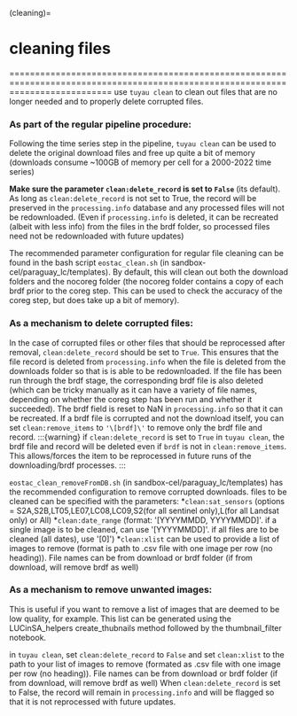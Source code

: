 (cleaning)=
# cleaning files
================================================================================================================================
use `tuyau clean` to clean out files that are no longer needed and to properly delete corrupted files.

### As part of the regular pipeline procedure:
Following the time series step in the pipeline, `tuyau clean` can be used to delete the original download files and free up quite a bit of memory (downloads consume ~100GB of memory per cell for a 2000-2022 time series) 

**Make sure the parameter `clean:delete_record` is set to `False`** (its default). As long as `clean:delete_record` is not set to True, the record will be preserved in the `processing.info` database and any processed files will not be redownloaded. (Even if `processing.info` is deleted, it can be recreated (albeit with less info) from the files in the brdf folder, so processed files need not be redownloaded with future updates) 

The recommended parameter configuration for regular file cleaning can be found in the bash script `eostac_clean.sh` (in sandbox-cel/paraguay_lc/templates). By default, this will clean out both the download folders and the nocoreg folder (the nocoreg folder contains a copy of each brdf prior to the coreg step. This can be used to check the accuracy of the coreg step, but does take up a bit of memory). 

### As a mechanism to delete corrupted files:
In the case of corrupted files or other files that should be reprocessed after removal, `clean:delete_record` should be set to `True`. This ensures that the file record is deleted from `processing.info` when the file is deleted from the downloads folder so that is is able to be redownloaded. If the file has been run through the brdf stage, the corresponding brdf file is also deleted (which can be tricky manually as it can have a variety of file names, depending on whether the coreg step has been run and whether it succeeded). The brdf field is reset to NaN in `processing.info` so that it can be recreated. 
If a brdf file is corrupted and not the download itself, you can set `clean:remove_items` to `'\[brdf]\'` to remove only the brdf file and record. 
:::{warning} if `clean:delete_record` is set to `True` in `tuyau clean`, the brdf file and record will be deleted even if `brdf` is not in `clean:remove_items`. This allows/forces the item to be reprocessed in future runs of the downloading/brdf processes.
:::

`eostac_clean_removeFromDB.sh` (in sandbox-cel/paraguay_lc/templates) has the recommended configuration to remove corrupted downloads. 
files to be cleaned can be specified with the parameters: 
*`clean:sat_sensors` (options = S2A,S2B,LT05,LE07,LC08,LC09,S2(for all sentinel only),L(for all Landsat only) or All)
*`clean:date_range`  (format: '\[YYYYMMDD, YYYYMMDD]\'. if a single image is to be cleaned, can use '\[YYYYMMDD]\'. if all files are to be cleaned (all dates), use '\[0]\')
*`clean:xlist` can be used to provide a list of images to remove (format is path to .csv file with one image per row (no heading)). File names can be from download or brdf folder (if from download, will remove brdf as well)

### As a mechanism to remove unwanted images:
This is useful if you want to remove a list of images that are deemed to be low quality, for example. This list can be generated using the LUCinSA_helpers create_thubnails method followed by the thumbnail_filter notebook. 

in `tuyau clean`, set `clean:delete_record` to `False` and set `clean:xlist` to the path to your list of images to remove (formated as .csv file with one image per row (no heading)). File names can be from download or brdf folder (if from download, will remove brdf as well)
When `clean:delete_record` is set to False, the record will remain in `processing.info` and will be flagged so that it is not reprocessed with future updates.